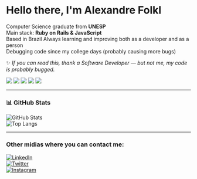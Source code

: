 # Hello there, I'm Alexandre Folkl  

 Computer Science graduate from **UNESP**  
 Main stack: **Ruby on Rails & JavaScript**  
 Based in Brazil
 Always learning and improving both as a developer and as a person  
 Debugging code since my college days (probably causing more bugs)

✨ *If you can read this, thank a Software Developer — but not me, my code is probably bugged.*  

<p>
  <img src="https://img.shields.io/badge/Ruby-CC342D?style=for-the-badge&logo=ruby&logoColor=white" />
  <img src="https://img.shields.io/badge/Rails-D30001?style=for-the-badge&logo=rubyonrails&logoColor=white" />
  <img src="https://img.shields.io/badge/JavaScript-F7DF1E?style=for-the-badge&logo=javascript&logoColor=black" />
  <img src="https://img.shields.io/badge/HTML5-E34F26?style=for-the-badge&logo=html5&logoColor=white" />
  <img src="https://img.shields.io/badge/CSS3-1572B6?style=for-the-badge&logo=css3&logoColor=white" />
</p>

---

### 📊 GitHub Stats
![GitHub Stats](https://github-readme-stats.vercel.app/api?username=lelefolkl&show_icons=true&theme=radical)  
![Top Langs](https://github-readme-stats.vercel.app/api/top-langs/?username=lelefolkl&layout=compact&theme=radical)

---

### Other midias where you can contact me:

[![LinkedIn](https://img.shields.io/badge/LinkedIn-0077B5?style=for-the-badge&logo=linkedin&logoColor=white)](https://www.linkedin.com/in/alexandre-folkl-2315181ba/)  
[![Twitter](https://img.shields.io/badge/Twitter-1DA1F2?style=for-the-badge&logo=x&logoColor=white)](https://x.com/slowfolkl)  
[![Instagram](https://img.shields.io/badge/Instagram-E4405F?style=for-the-badge&logo=instagram&logoColor=white)](https://instagram.com/ale.folkl)  
